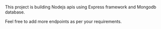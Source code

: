 This project is building Nodejs apis using Express framework and Mongodb database.

Feel free to add more endpoints as per your requirements.